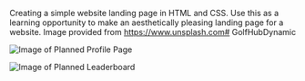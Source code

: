 Creating a simple website landing page in HTML and CSS. Use this as a learning opportunity to make an aesthetically pleasing landing page for a website. Image provided from https://www.unsplash.com# GolfHubDynamic


![Image of Planned Profile Page](https://imgur.com/a/4aOeaKX)



![Image of Planned Leaderboard](https://imgur.com/a/Bv8n9au)
